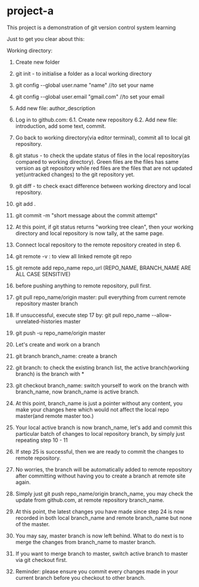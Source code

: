# project-a
This project is a demonstration of git version control system learning


Just to get you clear about this:

Working directory:
1. Create new folder
2. git init - to initialise a folder as a local working directory
3. git config --global user.name "name" //to set your name
4. git config --global user.email "gmail.com" //to set your email
5. Add new file: author_description

6. Log in to github.com:
6.1. Create new repository
6.2. Add new file: introduction, add some text, commit.

7. Go back to working directory(via editor terminal), commit all  to local git repository.
8. git status - to check the update status of files in the local repository(as compared to working directory). Green files are the files has same version as git repository while red files are the files that are not updated yet(untracked changes) to the git repository yet.
9. git diff - to check exact difference between working directory and local repository.
10. git add .
11. git commit -m "short message about the commit attempt"
12. At this point, if git status returns "working tree clean", then your working directory and local repository is now tally, at the same page.

13. Connect local repository to the remote repository created in step 6.
14. git remote -v : to view all linked remote git repo
15. git remote add repo_name repo_url (REPO_NAME, BRANCH_NAME ARE ALL CASE SENSITIVE)
16. before pushing anything to remote repository, pull first.
17. git pull repo_name/origin master: pull everything from current remote repository master branch
18. If unsuccessful, execute step 17 by: git pull repo_name --allow-unrelated-histories master
19. git push -u repo_name/origin master

20. Let's create and work on a branch
21. git branch branch_name: create a branch
22. git branch: to check the existing branch list, the active branch(working branch) is the branch with *
23. git checkout branch_name: switch yourself to work on the branch with branch_name, now branch_name is active branch.
24. At this point, branch_name is just a pointer without any content, you make your changes here which would not affect the local repo master(and remote master too.)
25. Your local active branch is now branch_name, let's add and commit this particular batch of changes to local repository branch, by simply just repeating step 10 - 11
26. If step 25 is successful, then we are ready to commit the changes to remote repository.
27. No worries, the branch will be automatically added to remote repository after committing without having you to create a branch at remote site again.
28. Simply just git push repo_name/origin branch_name, you may check the update from github.com, at remote repository branch_name. 
29. At this point, the latest changes you have made since step 24 is now recorded in both local branch_name and remote branch_name but none of the master.
30. You may say, master branch is now left behind. What to do next is to merge the changes from branch_name to master branch.

31. If you want to merge branch to master, switch active branch to master via git checkout first.
32. Reminder: please ensure you commit every changes made in your current branch before you checkout to other branch.



